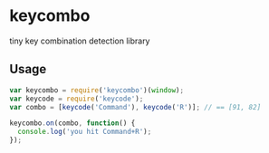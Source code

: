 # keycombo

tiny key combination detection library

## Usage

```js
var keycombo = require('keycombo')(window);
var keycode = require('keycode');
var combo = [keycode('Command'), keycode('R')]; // == [91, 82]

keycombo.on(combo, function() {
  console.log('you hit Command+R');
});
```
